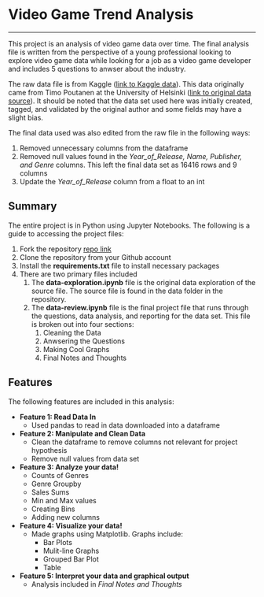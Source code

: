 # Video Game Trend Analysis
---
This project is an analysis of video game data over time. The final analysis file is written from the perspective of a young professional looking to explore video game data while looking for a job as a video game developer and includes 5 questions to anwser about the industry. 

The raw data file is from Kaggle ([link to Kaggle data](https://www.kaggle.com/datasets/thedevastator/global-video-game-sales-ratings?resource=download)). This data originally came from  Timo Poutanen at the University of Helsinki ([link to original data source](https://zenodo.org/record/2454579#.Y9Y2c9JBwUE)). It should be noted that the data set used here was initially created, tagged, and validated by the original author and some fields may have a slight bias. 


The final data used was also edited from the raw file in the following ways:

1. Removed unnecessary columns from the dataframe 
2. Removed null values found in the *Year_of_Release, Name, Publisher, and Genre* columns. This left the final data set as 16416 rows and 9 columns
2. Update the *Year_of_Release* column from a float to an int



## Summary

The entire project is in Python using Jupyter Notebooks. The following is a guide to accessing the project files:
1. Fork the repository [repo link](https://github.com/jsmither10/video-game-trends.git)  
2. Clone the repository from your Github account
3. Install the **requirements.txt** file to install necessary packages
4. There are two primary files included
    1.  The **data-exploration.ipynb** file is the original data exploration of the source file. The source file is found in the data folder in the repository.
    2. The **data-review.ipynb** file is the final project file that runs through the questions, data analysis, and reporting for the data set. This file is broken out into four sections:
        1. Cleaning the Data
        2. Anwsering the Questions
        3. Making Cool Graphs
        4. Final Notes and Thoughts
    

    
## Features
The following features are included in this analysis:
- **Feature 1: Read Data In**
    - Used pandas to read in data downloaded into a dataframe
- **Feature 2: Manipulate and Clean Data**
    - Clean the dataframe to remove columns not relevant for project hypothesis
    - Remove null values from data set
- **Feature 3: Analyze your data!**
    - Counts of Genres
    - Genre Groupby
    - Sales Sums
    - Min and Max values
    - Creating Bins
    - Adding new columns
- **Feature 4: Visualize your data!**
    - Made graphs using Matplotlib. Graphs include:
        - Bar Plots
        - Mulit-line Graphs
        - Grouped Bar Plot
        - Table
- **Feature 5: Interpret your data and graphical output**
    - Analysis included in *Final Notes and Thoughts*



